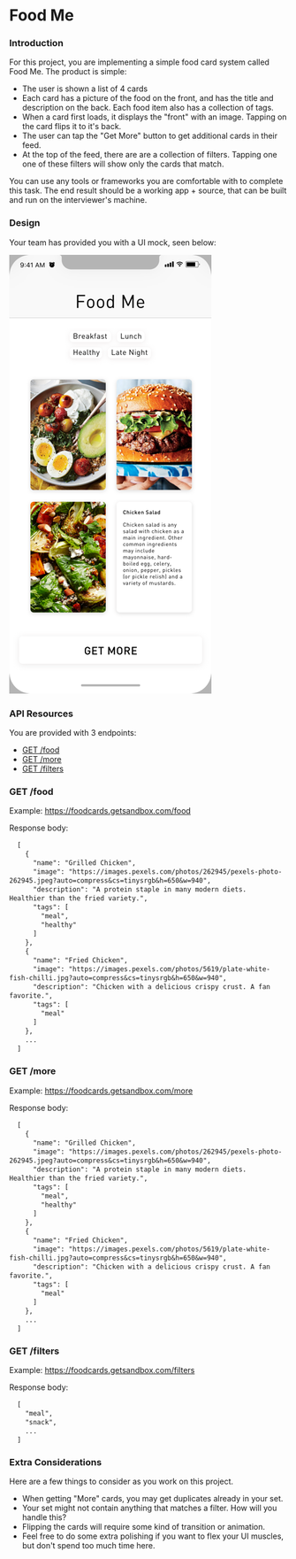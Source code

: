 # Food Me

### Introduction
For this project, you are implementing a simple food card system called Food Me.
The product is simple:

* The user is shown a list of 4 cards
* Each card has a picture of the food on the front, and has the title and description on the back. Each food item also has a collection of tags.
* When a card first loads, it displays the "front" with an image. Tapping on the card flips it to it's back.
* The user can tap the "Get More" button to get additional cards in their feed.
* At the top of the feed, there are are a collection of filters. Tapping one one of these filters will show only the cards that match.

You can use any tools or frameworks you are comfortable with to complete this task.
The end result should be a working app + source, that can be built and run on the interviewer's machine.

### Design
Your team has provided you with a UI mock, seen below:

![mock](/mock/iphone_mock.png "mock")

### API Resources
You are provided with 3 endpoints:

  - [GET /food](#get-food)
  - [GET /more](#get-more)
  - [GET /filters](#get-filters)

### GET /food

Example: https://foodcards.getsandbox.com/food

Response body:

      [
        {
          "name": "Grilled Chicken",
          "image": "https://images.pexels.com/photos/262945/pexels-photo-262945.jpeg?auto=compress&cs=tinysrgb&h=650&w=940",
          "description": "A protein staple in many modern diets.  Healthier than the fried variety.",
          "tags": [
            "meal",
            "healthy"
          ]
        },
        {
          "name": "Fried Chicken",
          "image": "https://images.pexels.com/photos/5619/plate-white-fish-chilli.jpg?auto=compress&cs=tinysrgb&h=650&w=940",
          "description": "Chicken with a delicious crispy crust. A fan favorite.",
          "tags": [
            "meal"
          ]
        },
        ...
      ]

### GET /more

Example: https://foodcards.getsandbox.com/more

Response body:

      [
        {
          "name": "Grilled Chicken",
          "image": "https://images.pexels.com/photos/262945/pexels-photo-262945.jpeg?auto=compress&cs=tinysrgb&h=650&w=940",
          "description": "A protein staple in many modern diets.  Healthier than the fried variety.",
          "tags": [
            "meal",
            "healthy"
          ]
        },
        {
          "name": "Fried Chicken",
          "image": "https://images.pexels.com/photos/5619/plate-white-fish-chilli.jpg?auto=compress&cs=tinysrgb&h=650&w=940",
          "description": "Chicken with a delicious crispy crust. A fan favorite.",
          "tags": [
            "meal"
          ]
        },
        ...
      ]

### GET /filters

Example: https://foodcards.getsandbox.com/filters

Response body:

      [
        "meal",
        "snack",
        ...
      ]

### Extra Considerations
Here are a few things to consider as you work on this project.

* When getting "More" cards, you may get duplicates already in your set.
* Your set might not contain anything that matches a filter. How will you handle this?
* Flipping the cards will require some kind of transition or animation.
* Feel free to do some extra polishing if you want to flex your UI muscles, but don't spend too much time here.
